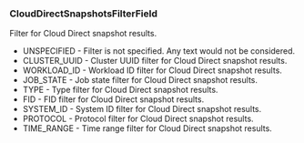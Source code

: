 ### CloudDirectSnapshotsFilterField
Filter for Cloud Direct snapshot results.

- UNSPECIFIED - Filter is not specified. Any text would not be considered.
- CLUSTER_UUID - Cluster UUID filter for Cloud Direct snapshot results.
- WORKLOAD_ID - Workload ID filter for Cloud Direct snapshot results.
- JOB_STATE - Job state filter for Cloud Direct snapshot results.
- TYPE - Type filter for Cloud Direct snapshot results.
- FID - FID filter for Cloud Direct snapshot results.
- SYSTEM_ID - System ID filter for Cloud Direct snapshot results.
- PROTOCOL - Protocol filter for Cloud Direct snapshot results.
- TIME_RANGE - Time range filter for Cloud Direct snapshot results.
